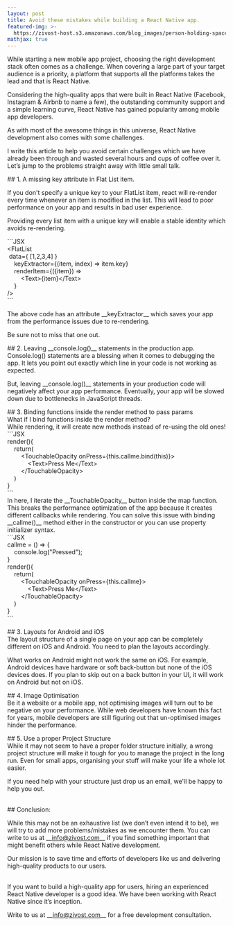 ```yaml
---
layout: post
title: Avoid these mistakes while building a React Native app.
featured-img: >-
  https://zivost-host.s3.amazonaws.com/blog_images/person-holding-space-gray-iphone-x-1440722-min.jpg
mathjax: true
---
```


While starting a new mobile app project, choosing the right development stack often comes as a challenge. When covering a large part of your target audience is a priority, a platform that supports all the platforms takes the lead and that is React Native.

Considering the high-quality apps that were built in React Native (Facebook, Instagram & Airbnb to name a few), the outstanding community support and a simple learning curve, React Native has gained popularity among mobile app developers.

As with most of the awesome things in this universe, React Native development also comes with some challenges.

I write this article to help you avoid certain challenges which we have already been through and wasted several hours and cups of coffee over it. Let’s jump to the problems straight away with little small talk.

\#\# 1. A missing key attribute in Flat List item.

If you don't specify a unique key to your FlatList item, react will re-render every time whenever an item is modified in the list. This will lead to poor performance on your app and results in bad user experience.

Providing every list item with a unique key will enable a stable identity which avoids re-rendering.

\`\`\`JSX<br>&lt;FlatList<br>&nbsp;data=\{ \[1,2,3,4\] \}<br>&nbsp; &nbsp; keyExtractor=\{(item, index) =&gt; item.key\}<br>&nbsp; &nbsp; renderItem=\{(\{item\}) =&gt;<br>&nbsp; &nbsp; &nbsp; &nbsp; &lt;Text&gt;\{item\}&lt;/Text&gt;<br>&nbsp; &nbsp; \}<br>/&gt;<br>\`\`\`

The above code has an attribute \_\_keyExtractor\_\_ which saves your app from the performance issues due to re-rendering.&nbsp;

Be sure not to miss that one out.

\#\# 2. Leaving \_\_console.log()\_\_ statements in the production app.<br>Console.log() statements are a blessing when it comes to debugging the app. It lets you point out exactly which line in your code is not working as expected.

But, leaving \_\_console.log()\_\_ statements in your production code will negatively affect your app performance. Eventually, your app will be slowed down due to bottlenecks in JavaScript threads.

\#\# 3. Binding functions inside the render method to pass params<br>What if I bind functions inside the render method?<br>While rendering, it will create new methods instead of re-using the old ones\!<br>\`\`\`JSX<br>render()\{<br>&nbsp; &nbsp; return(<br>&nbsp; &nbsp; &nbsp; &nbsp; &lt;TouchableOpacity onPress=\{this.callme.bind(this)\}&gt;<br>&nbsp; &nbsp; &nbsp; &nbsp; &nbsp; &nbsp; &lt;Text&gt;Press Me&lt;/Text&gt;<br>&nbsp; &nbsp; &nbsp; &nbsp; &lt;/TouchableOpacity&gt;<br>&nbsp; &nbsp; )<br>\}<br>\`\`\`<br>In here, I iterate the \_\_TouchableOpacity\_\_ button inside the map function. This breaks the performance optimization of the app because it creates different callbacks while rendering. You can solve this issue with binding \_\_callme()\_\_ method either in the constructor or you can use property initializer syntax.<br>\`\`\`JSX<br>callme = () =&gt; \{<br>&nbsp; &nbsp; console.log("Pressed");<br>\}<br>render()\{<br>&nbsp; &nbsp; return(<br>&nbsp; &nbsp; &nbsp; &nbsp; &lt;TouchableOpacity onPress=\{this.callme\}&gt;<br>&nbsp; &nbsp; &nbsp; &nbsp; &nbsp; &nbsp; &lt;Text&gt;Press Me&lt;/Text&gt;<br>&nbsp; &nbsp; &nbsp; &nbsp; &lt;/TouchableOpacity&gt;<br>&nbsp; &nbsp; )<br>\}<br>\`\`\`

\#\# 3. Layouts for Android and iOS<br>The layout structure of a single page on your app can be completely different on iOS and Android. You need to plan the layouts accordingly.

What works on Android might not work the same on iOS. For example, Android devices have hardware or soft back-button but none of the iOS devices does. If you plan to skip out on a back button in your UI, it will work on Android but not on iOS.

\#\# 4. Image Optimisation<br>Be it a website or a mobile app, not optimising images will turn out to be negative on your performance. While web developers have known this fact for years, mobile developers are still figuring out that un-optimised images hinder the performance.

\#\# 5. Use a proper Project Structure<br>While it may not seem to have a proper folder structure initially, a wrong project structure will make it tough for you to manage the project in the long run. Even for small apps, organising your stuff will make your life a whole lot easier.

If you need help with your structure just drop us an email, we'll be happy to help you out.

<br>\#\# Conclusion:

While this may not be an exhaustive list (we don’t even intend it to be), we will try to add more problems/mistakes as we encounter them. You can write to us at \_\_info@zivost.com\_\_ if you find something important that might benefit others while React Native development.&nbsp;

Our mission is to save time and efforts of developers like us and delivering high-quality products to our users.

<br>If you want to build a high-quality app for users, hiring an experienced React Native developer is a good idea. We have been working with React Native since it’s inception.&nbsp;

Write to us at \_\_info@zivost.com\_\_ for a free development consultation.